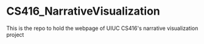 # CS416_NarrativeVisualization
This is the repo to hold the webpage of UIUC CS416's narrative visualization project

